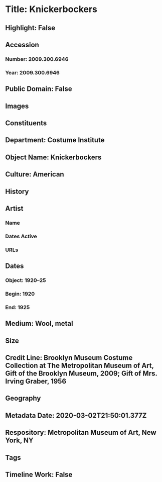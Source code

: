 # Title: Knickerbockers
## Highlight: False
## Accession
### Number: 2009.300.6946
### Year: 2009.300.6946
## Public Domain: False
## Images
## Constituents
## Department: Costume Institute
## Object Name: Knickerbockers
## Culture: American
## History
## Artist
### Name
### Dates Active
### URLs
## Dates
### Object: 1920–25
### Begin: 1920
### End: 1925
## Medium: Wool, metal
## Size
## Credit Line: Brooklyn Museum Costume Collection at The Metropolitan Museum of Art, Gift of the Brooklyn Museum, 2009; Gift of Mrs. Irving Graber, 1956
## Geography
## Metadata Date: 2020-03-02T21:50:01.377Z
## Respository: Metropolitan Museum of Art, New York, NY
## Tags
## Timeline Work: False